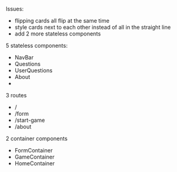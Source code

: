 Issues:
- flipping cards all flip at the same time
- style cards next to each other instead of all in the straight line
- add 2 more stateless components

5 stateless components:
- NavBar
- Questions
- UserQuestions
- About
- 

3 routes
- /
- /form
- /start-game
- /about

2 container components
- FormContainer
- GameContainer
- HomeContainer